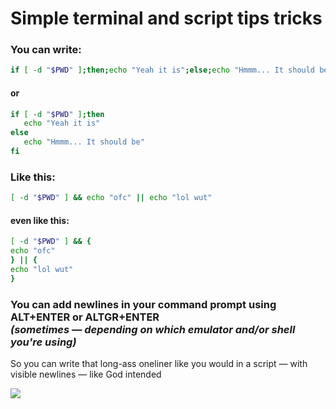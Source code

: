 # Simple terminal and script tips tricks
### You can write:
```bash
if [ -d "$PWD" ];then;echo "Yeah it is";else;echo "Hmmm... It should be";fi
```

#### or

```bash
if [ -d "$PWD" ];then
   echo "Yeah it is"
else
   echo "Hmmm... It should be"
fi
```

### Like this:

```bash
[ -d "$PWD" ] && echo "ofc" || echo "lol wut"

```

#### even like this:

```bash
[ -d "$PWD" ] && {
echo "ofc"
} || {
echo "lol wut"
}
```

### You can add newlines in your command prompt using ALT+ENTER or ALTGR+ENTER <br> *(sometimes — depending on which emulator and/or shell you're using)*

So you can write that long-ass oneliner like you would in a script — with visible newlines — like God intended


![](https://imma.gr/110386xb8eef.jpg)

